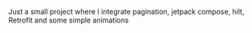 Just a small project where I integrate pagination, jetpack compose, hilt, Retrofit and some simple animations
